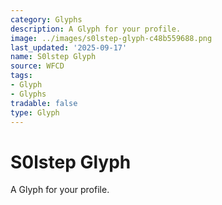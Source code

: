 ```yaml
---
category: Glyphs
description: A Glyph for your profile.
image: ../images/s0lstep-glyph-c48b559688.png
last_updated: '2025-09-17'
name: S0lstep Glyph
source: WFCD
tags:
- Glyph
- Glyphs
tradable: false
type: Glyph
---
```


# S0lstep Glyph

A Glyph for your profile.

